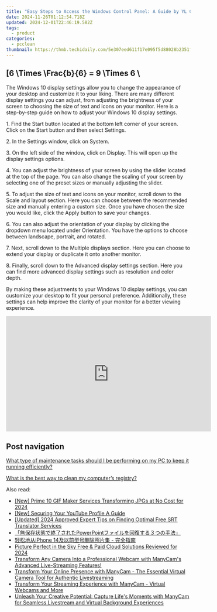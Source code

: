 ```yaml
---
title: "Easy Steps to Access the Windows Control Panel: A Guide by YL Computing"
date: 2024-11-26T01:12:54.718Z
updated: 2024-12-01T22:46:19.582Z
tags:
  - product
categories:
  - pcclean
thumbnail: https://thmb.techidaily.com/5e307eed611f17e095f5d88028b2351fba3d967d59553e6950da1a4414daed51.jpg
---
```


## \[6 \Times \Frac{b}{6} = 9 \Times 6 \

The Windows 10 display settings allow you to change the appearance of your desktop and customize it to your liking. There are many different display settings you can adjust, from adjusting the brightness of your screen to choosing the size of text and icons on your monitor. Here is a step-by-step guide on how to adjust your Windows 10 display settings. 

1\. Find the Start button located at the bottom left corner of your screen. Click on the Start button and then select Settings.

2\. In the Settings window, click on System.

3\. On the left side of the window, click on Display. This will open up the display settings options. 

4\. You can adjust the brightness of your screen by using the slider located at the top of the page. You can also change the scaling of your screen by selecting one of the preset sizes or manually adjusting the slider.

5\. To adjust the size of text and icons on your monitor, scroll down to the Scale and layout section. Here you can choose between the recommended size and manually entering a custom size. Once you have chosen the size you would like, click the Apply button to save your changes.

6\. You can also adjust the orientation of your display by clicking the dropdown menu located under Orientation. You have the options to choose between landscape, portrait, and rotated.

7\. Next, scroll down to the Multiple displays section. Here you can choose to extend your display or duplicate it onto another monitor.

8\. Finally, scroll down to the Advanced display settings section. Here you can find more advanced display settings such as resolution and color depth. 

By making these adjustments to your Windows 10 display settings, you can customize your desktop to fit your personal preference. Additionally, these settings can help improve the clarity of your monitor for a better viewing experience.

<!-- affiliate ads begin -->
<iframe width="560" height="315" src="https://www.youtube.com/embed/JMgRzDANfSQ?si=NDy01ntXGGOi1Uxs" title="YouTube video player" frameborder="0" allow="accelerometer; autoplay; clipboard-write; encrypted-media; gyroscope; picture-in-picture; web-share" referrerpolicy="strict-origin-when-cross-origin" allowfullscreen></iframe>
<!-- affiliate ads end -->

## Post navigation

[What type of maintenance tasks should I be performing on my PC to keep it running efficiently?](https://tools.techidaily.com/pcclean/products/)

[What is the best way to clean my computer’s registry?](https://tools.techidaily.com/pcclean/products/)

<ins class="adsbygoogle"
     style="display:block"
     data-ad-format="autorelaxed"
     data-ad-client="ca-pub-7571918770474297"
     data-ad-slot="1223367746"></ins>

<ins class="adsbygoogle"
     style="display:block"
     data-ad-client="ca-pub-7571918770474297"
     data-ad-slot="8358498916"
     data-ad-format="auto"
     data-full-width-responsive="true"></ins>

<span class="atpl-alsoreadstyle">Also read:</span>
<div><ul>
<li><a href="https://fox-access.techidaily.com/new-prime-10-gif-maker-services-transforming-jpgs-at-no-cost-for-2024/"><u>[New] Prime 10 GIF Maker Services Transforming JPGs at No Cost for 2024</u></a></li>
<li><a href="https://youtube-lab.techidaily.com/ecuring-your-youtube-profile-a-guide/"><u>[New] Securing Your YouTube Profile A Guide</u></a></li>
<li><a href="https://fox-links.techidaily.com/updated-2024-approved-expert-tips-on-finding-optimal-free-srt-translator-services/"><u>[Updated] 2024 Approved Expert Tips on Finding Optimal Free SRT Translator Services</u></a></li>
<li><a href="https://discover-deluxe.techidaily.com/1728500313144-powerpoint/"><u>「無保存状態で終了されたPowerPointファイルを回復する３つの手法」</u></a></li>
<li><a href="https://discover-amazing.techidaily.com/1725284870288-iphone-14/"><u>轻松地从iPhone 14及以前型号删除照片集 - 完全指南</u></a></li>
<li><a href="https://fox-boxes.techidaily.com/picture-perfect-in-the-sky-free-and-paid-cloud-solutions-reviewed-for-2024/"><u>Picture Perfect in the Sky Free & Paid Cloud Solutions Reviewed for 2024</u></a></li>
<li><a href="https://discover-alternatives.techidaily.com/transform-any-camera-into-a-professional-webcam-with-manycams-advanced-live-streaming-features/"><u>Transform Any Camera Into a Professional Webcam with ManyCam's Advanced Live-Streaming Features!</u></a></li>
<li><a href="https://discover-alternatives.techidaily.com/transform-your-online-presence-with-manycam-the-essential-virtual-camera-tool-for-authentic-livestreaming/"><u>Transform Your Online Presence with ManyCam - The Essential Virtual Camera Tool for Authentic Livestreaming</u></a></li>
<li><a href="https://discover-alternatives.techidaily.com/transform-your-streaming-experience-with-manycam-virtual-webcams-and-more/"><u>Transform Your Streaming Experience with ManyCam - Virtual Webcams and More</u></a></li>
<li><a href="https://discover-alternatives.techidaily.com/unleash-your-creative-potential-capture-lifes-moments-with-manycam-for-seamless-livestream-and-virtual-background-experiences/"><u>Unleash Your Creative Potential: Capture Life's Moments with ManyCam for Seamless Livestream and Virtual Background Experiences</u></a></li>
</ul></div>

